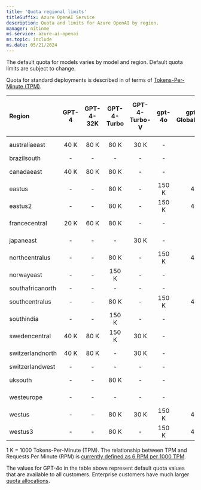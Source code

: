 ```yaml
---
title: 'Quota regional limits'
titleSuffix: Azure OpenAI Service
description: Quota and limits for Azure OpenAI by region.
manager: nitinme
ms.service: azure-ai-openai
ms.topic: include
ms.date: 05/21/2024
---
```


The default quota for models varies by model and region. Default quota limits are subject to change.

Quota for standard deployments is described in of terms of [Tokens-Per-Minute (TPM)](../../how-to/quota.md).

| Region           | GPT-4   | GPT-4-32K   | GPT-4-Turbo   | GPT-4-Turbo-V   | gpt-4o   | gpt-4o - GlobalStandard   | GPT-35-Turbo   | GPT-35-Turbo-Instruct   | Text-Embedding-Ada-002   | text-embedding-3-small   | text-embedding-3-large   | Babbage-002   | Babbage-002 - finetune   | Davinci-002   | Davinci-002 - finetune   | GPT-35-Turbo - finetune   | GPT-35-Turbo-1106 - finetune   | GPT-35-Turbo-0125 - finetune   | GPT-4 - finetune   |
|:-----------------|:-------:|:-----------:|:-------------:|:---------------:|:--------:|:-------------------------:|:--------------:|:-----------------------:|:------------------------:|:------------------------:|:------------------------:|:-------------:|:------------------------:|:-------------:|:------------------------:|:-------------------------:|:------------------------------:|:------------------------------:|:-------------------|
| australiaeast    | 40 K    | 80 K        | 80 K          | 30 K            | -        | -                         | 300 K          | -                       | 350 K                    | -                        | -                        | -             | -                        | -             | -                        | -                         | -                              | -                              | -                  |
| brazilsouth      | -       | -           | -             | -               | -        | -                         | -              | -                       | 350 K                    | -                        | -                        | -             | -                        | -             | -                        | -                         | -                              | -                              | -                  |
| canadaeast       | 40 K    | 80 K        | 80 K          | -               | -        | -                         | 300 K          | -                       | 350 K                    | 350 K                    | 350 K                    | -             | -                        | -             | -                        | -                         | -                              | -                              | -                  |
| eastus           | -       | -           | 80 K          | -               | 150 K    | 450 K                     | 240 K          | 240 K                   | 240 K                    | 350 K                    | 350 K                    | -             | -                        | -             | -                        | -                         | -                              | -                              | -                  |
| eastus2          | -       | -           | 80 K          | -               | 150 K    | 450 K                     | 300 K          | -                       | 350 K                    | 350 K                    | 350 K                    | -             | -                        | -             | -                        | 250 K                     | 250 K                          | 250 K                          | -                  |
| francecentral    | 20 K    | 60 K        | 80 K          | -               | -        | -                         | 240 K          | -                       | 240 K                    | -                        | 350 K                    | -             | -                        | -             | -                        | -                         | -                              | -                              | -                  |
| japaneast        | -       | -           | -             | 30 K            | -        | -                         | 300 K          | -                       | 350 K                    | -                        | 350 K                    | -             | -                        | -             | -                        | -                         | -                              | -                              | -                  |
| northcentralus   | -       | -           | 80 K          | -               | 150 K    | 450 K                     | 300 K          | -                       | 350 K                    | -                        | -                        | 240 K         | 250 K                    | 240 K         | 250 K                    | 250 K                     | 250 K                          | 250 K                          | 100 K              |
| norwayeast       | -       | -           | 150 K         | -               | -        | -                         | -              | -                       | 350 K                    | -                        | -                        | -             | -                        | -             | -                        | -                         | -                              | -                              | -                  |
| southafricanorth | -       | -           | -             | -               | -        | -                         | -              | -                       | 350 K                    | -                        | -                        | -             | -                        | -             | -                        | -                         | -                              | -                              | -                  |
| southcentralus   | -       | -           | 80 K          | -               | 150 K    | 450 K                     | 240 K          | -                       | 240 K                    | -                        | -                        | -             | -                        | -             | -                        | -                         | -                              | -                              | -                  |
| southindia       | -       | -           | 150 K         | -               | -        | -                         | 300 K          | -                       | 350 K                    | -                        | 350 K                    | -             | -                        | -             | -                        | -                         | -                              | -                              | -                  |
| swedencentral    | 40 K    | 80 K        | 150 K         | 30 K            | -        | -                         | 300 K          | 240 K                   | 350 K                    | -                        | 350 K                    | 240 K         | 250 K                    | 240 K         | 250 K                    | 250 K                     | 250 K                          | 250 K                          | 100 K              |
| switzerlandnorth | 40 K    | 80 K        | -             | 30 K            | -        | -                         | 300 K          | -                       | 350 K                    | -                        | -                        | -             | -                        | -             | -                        | -                         | -                              | -                              | -                  |
| switzerlandwest  | -       | -           | -             | -               | -        | -                         | -              | -                       | -                        | -                        | -                        | -             | 250 K                    | -             | 250 K                    | 250 K                     | 250 K                          | 250 K                          | -                  |
| uksouth          | -       | -           | 80 K          | -               | -        | -                         | 240 K          | -                       | 350 K                    | -                        | 350 K                    | -             | -                        | -             | -                        | -                         | -                              | -                              | -                  |
| westeurope       | -       | -           | -             | -               | -        | -                         | 240 K          | -                       | 240 K                    | -                        | -                        | -             | -                        | -             | -                        | -                         | -                              | -                              | -                  |
| westus           | -       | -           | 80 K          | 30 K            | 150 K    | 450 K                     | 300 K          | -                       | 350 K                    | -                        | -                        | -             | -                        | -             | -                        | -                         | -                              | -                              | -                  |
| westus3          | -       | -           | 80 K          | -               | 150 K    | 450 K                     | -              | -                       | 350 K                    | -                        | 350 K                    | -             | -                        | -             | -                        | -                         | -                              | -                              | -                  |

1 K = 1000 Tokens-Per-Minute (TPM). The relationship between TPM and Requests Per Minute (RPM) is [currently defined as 6 RPM per 1000 TPM](../../how-to/quota.md#understanding-rate-limits).

The values for GPT-4o in the table above represent default quota values that are available to all customers. Enterprise customers have much larger [quota allocations](../../quotas-limits.md#gpt-4o-rate-limits).